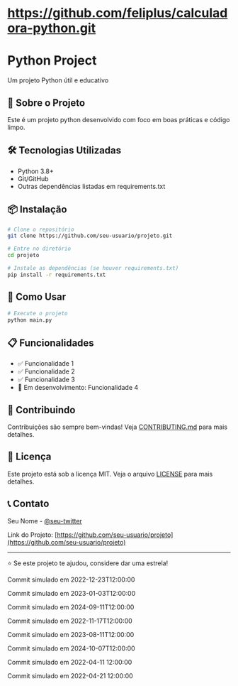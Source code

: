 # https://github.com/feliplus/calculadora-python.git

# Python Project

Um projeto Python útil e educativo

## 🚀 Sobre o Projeto

Este é um projeto python desenvolvido com foco em boas práticas e código limpo.

## 🛠️ Tecnologias Utilizadas

- Python 3.8+
- Git/GitHub
- Outras dependências listadas em requirements.txt

## 📦 Instalação

```bash
# Clone o repositório
git clone https://github.com/seu-usuario/projeto.git

# Entre no diretório
cd projeto

# Instale as dependências (se houver requirements.txt)
pip install -r requirements.txt
```

## 🎯 Como Usar

```bash
# Execute o projeto
python main.py
```

## 📋 Funcionalidades

- ✅ Funcionalidade 1
- ✅ Funcionalidade 2
- ✅ Funcionalidade 3
- 🔄 Em desenvolvimento: Funcionalidade 4

## 🤝 Contribuindo

Contribuições são sempre bem-vindas! Veja [CONTRIBUTING.md](CONTRIBUTING.md) para mais detalhes.

## 📄 Licença

Este projeto está sob a licença MIT. Veja o arquivo [LICENSE](LICENSE) para mais detalhes.

## 📞 Contato

Seu Nome - [@seu-twitter](https://twitter.com/seu-twitter)

Link do Projeto: [https://github.com/seu-usuario/projeto](https://github.com/seu-usuario/projeto)

---

⭐ Se este projeto te ajudou, considere dar uma estrela!

Commit simulado em 2022-12-23T12:00:00

Commit simulado em 2023-01-03T12:00:00

Commit simulado em 2024-09-11T12:00:00

Commit simulado em 2022-11-17T12:00:00

Commit simulado em 2023-08-11T12:00:00

Commit simulado em 2024-10-07T12:00:00

Commit simulado em 2022-04-11 12:00:00

Commit simulado em 2022-04-21 12:00:00

